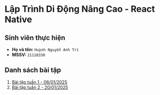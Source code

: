 # Lập Trình Di Động Nâng Cao - React Native

## Sinh viên thực hiện

- **Họ và tên:** `Huỳnh Nguyễn Anh Trí`
- **MSSV:** `21110330`

## Danh sách bài tập

1. [Bài tập tuần 1 - 06/01/2025](https://github.com/TrisAnh/AnhTri_LTD-NC)
2. [Bài tập tuần 2 - 20/01/2025](https://github.com/TrisAnh/AnhTri_LTD-NC)

